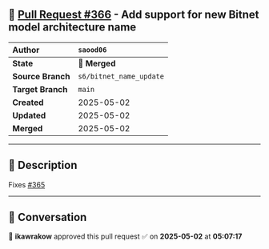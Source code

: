 ## 🔀 [Pull Request #366](https://github.com/ikawrakow/ik_llama.cpp/pull/366) - Add support for new Bitnet model architecture name

| **Author** | `saood06` |
| :--- | :--- |
| **State** | 🔀 **Merged** |
| **Source Branch** | `s6/bitnet_name_update` |
| **Target Branch** | `main` |
| **Created** | 2025-05-02 |
| **Updated** | 2025-05-02 |
| **Merged** | 2025-05-02 |

---

## 📄 Description

Fixes [#365](https://github.com/ikawrakow/ik_llama.cpp/issues/365)

---

## 💬 Conversation

👤 **ikawrakow** approved this pull request ✅ on **2025-05-02** at **05:07:17**